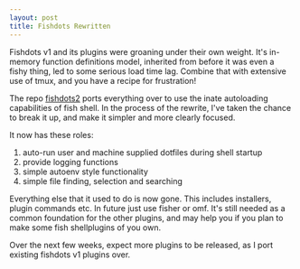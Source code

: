 ```yaml
---
layout: post
title: Fishdots Rewritten
---
```


Fishdots v1 and its plugins were groaning under their own weight. It's in-memory function definitions model, inherited from before it was even a fishy thing, led to some serious load time lag.  Combine that with extensive use of tmux, and you have a recipe for frustration!

The repo [fishdots2](http://github.com/aabs/fishdots2) ports everything over to use the inate autoloading capabilities of fish shell.  In the process of the rewrite, I've taken the chance to break it up, and make it simpler and more clearly focused.

It now has these roles:

1. auto-run user and machine supplied dotfiles during shell startup
2. provide logging functions 
3. simple autoenv style functionality
4. simple file finding, selection and searching

Everything else that it used to do is now gone.  This includes installers, plugin commands etc.  In future just use fisher or omf.  It's still needed as a common foundation for the other plugins, and may help you if you plan to make some fish shellplugins of you own.

Over the next few weeks, expect more plugins to be released, as I port existing fishdots v1 plugins over.